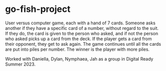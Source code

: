 # go-fish-project
User versus computer game, each with a hand of 7 cards. Someone asks another if they have a specific card of a number, without regard to the suit. If they do, the card is given to the person who asked, and if not the person who asked picks up a card from the deck. If the player gets a card from their opponent, they get to ask again. The game continues until all the cards are put into piles per number. The winner is the player with more piles.

Worked with Daniella, Dylan, Nymphaea, Jah as a group in Digital Ready Summer 2023.
